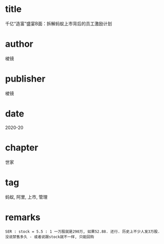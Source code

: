 # title
千亿“造富”盛宴B面：拆解蚂蚁上市背后的员工激励计划

# author
棱镜

# publisher
棱镜

# date
2020-20

# chapter
世家

# tag
蚂蚁, 阿里, 上市, 管理

# remarks
`SER : stock = 5.5 : 1 一万股就是290万, 如果52.88. 还行. 历史上不少人发3万股. 没说禁售多久 - 或者说跟stock就不一样, 只能回购`
